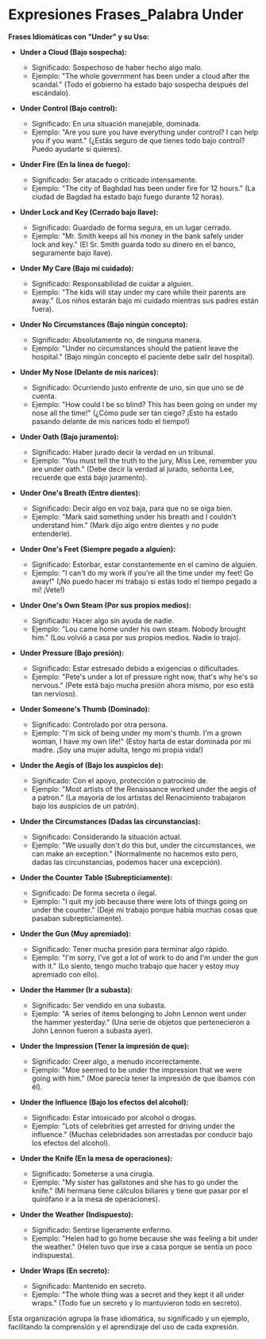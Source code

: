 # Expresiones Frases_Palabra Under



**Frases Idiomáticas con "Under" y su Uso:**

*   **Under a Cloud (Bajo sospecha):**

    *   Significado: Sospechoso de haber hecho algo malo.
    *   Ejemplo: "The whole government has been under a cloud after the scandal." (Todo el gobierno ha estado bajo sospecha después del escándalo).

*   **Under Control (Bajo control):**

    *   Significado: En una situación manejable, dominada.
    *   Ejemplo: "Are you sure you have everything under control? I can help you if you want." (¿Estás seguro de que tienes todo bajo control? Puedo ayudarte si quieres).

*   **Under Fire (En la línea de fuego):**

    *   Significado: Ser atacado o criticado intensamente.
    *   Ejemplo: "The city of Baghdad has been under fire for 12 hours." (La ciudad de Bagdad ha estado bajo fuego durante 12 horas).

*   **Under Lock and Key (Cerrado bajo llave):**

    *   Significado: Guardado de forma segura, en un lugar cerrado.
    *   Ejemplo: "Mr. Smith keeps all his money in the bank safely under lock and key." (El Sr. Smith guarda todo su dinero en el banco, seguramente bajo llave).

*   **Under My Care (Bajo mi cuidado):**

    *   Significado: Responsabilidad de cuidar a alguien.
    *   Ejemplo: "The kids will stay under my care while their parents are away." (Los niños estarán bajo mi cuidado mientras sus padres están fuera).

*   **Under No Circumstances (Bajo ningún concepto):**

    *   Significado: Absolutamente no, de ninguna manera.
    *   Ejemplo: "Under no circumstances should the patient leave the hospital." (Bajo ningún concepto el paciente debe salir del hospital).

*   **Under My Nose (Delante de mis narices):**

    *   Significado: Ocurriendo justo enfrente de uno, sin que uno se dé cuenta.
    *   Ejemplo: "How could I be so blind? This has been going on under my nose all the time!" (¿Cómo pude ser tan ciego? ¡Esto ha estado pasando delante de mis narices todo el tiempo!)

*   **Under Oath (Bajo juramento):**

    *   Significado: Haber jurado decir la verdad en un tribunal.
    *   Ejemplo: "You must tell the truth to the jury, Miss Lee, remember you are under oath." (Debe decir la verdad al jurado, señorita Lee, recuerde que está bajo juramento).

*   **Under One's Breath (Entre dientes):**

    *   Significado: Decir algo en voz baja, para que no se oiga bien.
    *   Ejemplo: "Mark said something under his breath and I couldn't understand him." (Mark dijo algo entre dientes y no pude entenderle).

*   **Under One's Feet (Siempre pegado a alguien):**

    *   Significado: Estorbar, estar constantemente en el camino de alguien.
    *   Ejemplo: "I can't do my work if you're all the time under my feet! Go away!" (¡No puedo hacer mi trabajo si estás todo el tiempo pegado a mí! ¡Vete!)

*   **Under One's Own Steam (Por sus propios medios):**

    *   Significado: Hacer algo sin ayuda de nadie.
    *   Ejemplo: "Lou came home under his own steam. Nobody brought him." (Lou volvió a casa por sus propios medios. Nadie lo trajo).

*   **Under Pressure (Bajo presión):**

    *   Significado: Estar estresado debido a exigencias o dificultades.
    *   Ejemplo: "Pete's under a lot of pressure right now, that's why he's so nervous." (Pete está bajo mucha presión ahora mismo, por eso está tan nervioso).

*   **Under Someone's Thumb (Dominado):**

    *   Significado: Controlado por otra persona.
    *   Ejemplo: "I'm sick of being under my mom's thumb. I'm a grown woman, I have my own life!" (Estoy harta de estar dominada por mi madre. ¡Soy una mujer adulta, tengo mi propia vida!)

*   **Under the Aegis of (Bajo los auspicios de):**

    *   Significado: Con el apoyo, protección o patrocinio de.
    *   Ejemplo: "Most artists of the Renaissance worked under the aegis of a patron." (La mayoría de los artistas del Renacimiento trabajaron bajo los auspicios de un patrón).

*   **Under the Circumstances (Dadas las circunstancias):**

    *   Significado: Considerando la situación actual.
    *   Ejemplo: "We usually don't do this but, under the circumstances, we can make an exception." (Normalmente no hacemos esto pero, dadas las circunstancias, podemos hacer una excepción).

*   **Under the Counter Table (Subrepticiamente):**

    *   Significado: De forma secreta o ilegal.
    *   Ejemplo: "I quit my job because there were lots of things going on under the counter." (Dejé mi trabajo porque había muchas cosas que pasaban subrepticiamente).

*   **Under the Gun (Muy apremiado):**

    *   Significado: Tener mucha presión para terminar algo rápido.
    *   Ejemplo: "I'm sorry, I've got a lot of work to do and I'm under the gun with it." (Lo siento, tengo mucho trabajo que hacer y estoy muy apremiado con ello).

*   **Under the Hammer (Ir a subasta):**

    *   Significado: Ser vendido en una subasta.
    *   Ejemplo: "A series of items belonging to John Lennon went under the hammer yesterday." (Una serie de objetos que pertenecieron a John Lennon fueron a subasta ayer).

*   **Under the Impression (Tener la impresión de que):**

    *   Significado: Creer algo, a menudo incorrectamente.
    *   Ejemplo: "Moe seemed to be under the impression that we were going with him." (Moe parecía tener la impresión de que íbamos con él).

*   **Under the Influence (Bajo los efectos del alcohol):**

    *   Significado: Estar intoxicado por alcohol o drogas.
    *   Ejemplo: "Lots of celebrities get arrested for driving under the influence." (Muchas celebridades son arrestadas por conducir bajo los efectos del alcohol).

*   **Under the Knife (En la mesa de operaciones):**

    *   Significado: Someterse a una cirugía.
    *   Ejemplo: "My sister has gallstones and she has to go under the knife." (Mi hermana tiene cálculos biliares y tiene que pasar por el quirófano ir a la mesa de operaciones).

*   **Under the Weather (Indispuesto):**

    *   Significado: Sentirse ligeramente enfermo.
    *   Ejemplo: "Helen had to go home because she was feeling a bit under the weather." (Helen tuvo que irse a casa porque se sentía un poco indispuesta).

*   **Under Wraps (En secreto):**

    *   Significado: Mantenido en secreto.
    *   Ejemplo: "The whole thing was a secret and they kept it all under wraps." (Todo fue un secreto y lo mantuvieron todo en secreto).

Esta organización agrupa la frase idiomática, su significado y un ejemplo, facilitando la comprensión y el aprendizaje del uso de cada expresión.
